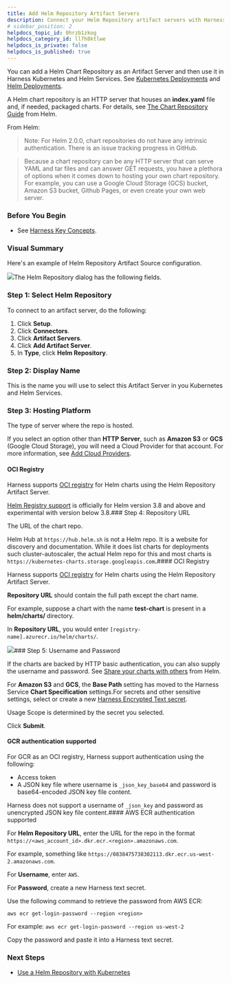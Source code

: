 ```yaml
---
title: Add Helm Repository Artifact Servers
description: Connect your Helm Repository artifact servers with Harness.
# sidebar_position: 2
helpdocs_topic_id: 0hrzb1zkog
helpdocs_category_id: ll7h8ktlwe
helpdocs_is_private: false
helpdocs_is_published: true
---
```


You can add a Helm Chart Repository as an Artifact Server and then use it in Harness Kubernetes and Helm Services. See [Kubernetes Deployments](/article/t6zrgqq0ny-kubernetes-services#helm_charts) and [Helm Deployments](/article/svso08ogpb-2-helm-services#add_the_helm_chart).

A Helm chart repository is an HTTP server that houses an **index.yaml** file and, if needed, packaged charts. For details, see [The Chart Repository Guide](https://helm.sh/docs/topics/chart_repository/) from Helm.

From Helm:


> Note: For Helm 2.0.0, chart repositories do not have any intrinsic authentication. There is an issue tracking progress in GitHub.


> Because a chart repository can be any HTTP server that can serve YAML and tar files and can answer GET requests, you have a plethora of options when it comes down to hosting your own chart repository. For example, you can use a Google Cloud Storage (GCS) bucket, Amazon S3 bucket, Github Pages, or even create your own web server.

### Before You Begin

* See [Harness Key Concepts](https://docs.harness.io/article/4o7oqwih6h-harness-key-concepts).

### Visual Summary

Here's an example of Helm Repository Artifact Source configuration.

![](https://files.helpdocs.io/kw8ldg1itf/articles/7dghbx1dbl/1587762459314/image.png)The Helm Repository dialog has the following fields.

### Step 1: Select Helm Repository

To connect to an artifact server, do the following:

1. Click **Setup**.
2. Click **Connectors**.
3. Click **Artifact Servers**.
4. Click **Add Artifact Server**.
5. In **Type**, click **Helm Repository**.

### Step 2: Display Name

This is the name you will use to select this Artifact Server in you Kubernetes and Helm Services.

### Step 3: Hosting Platform

The type of server where the repo is hosted.

If you select an option other than **HTTP Server**, such as **Amazon S3** or **GCS** (Google Cloud Storage), you will need a Cloud Provider for that account. For more information, see [Add Cloud Providers](/article/whwnovprrb-cloud-providers).

#### OCI Registry

Harness supports [OCI registry](https://helm.sh/docs/topics/registries/) for Helm charts using the Helm Repository Artifact Server.

[Helm Registry support](https://helm.sh/docs/topics/registries/) is officially for Helm version 3.8 and above and experimental with version below 3.8.### Step 4: Repository URL

The URL of the chart repo.

Helm Hub at `https://hub.helm.sh` is not a Helm repo. It is a website for discovery and documentation. While it does list charts for deployments such cluster-autoscaler, the actual Helm repo for this and most charts is `https://kubernetes-charts.storage.googleapis.com`**.**#### OCI Registry

Harness supports [OCI registry](https://helm.sh/docs/topics/registries/) for Helm charts using the Helm Repository Artifact Server.

**Repository URL** should contain the full path except the chart name.

For example, suppose a chart with the name **test-chart** is present in a **helm/charts/** directory.

In **Repository URL**, you would enter `[registry-name].azurecr.io/helm/charts/`.

![](https://files.helpdocs.io/kw8ldg1itf/articles/0hrzb1zkog/1652898208188/image.png)### Step 5: Username and Password

If the charts are backed by HTTP basic authentication, you can also supply the username and password. See [Share your charts with others](https://helm.sh/docs/topics/chart_repository/#share-your-charts-with-others) from Helm.

For **Amazon S3** and **GCS**, the **Base Path** setting has moved to the Harness Service **Chart Specification** settings.For secrets and other sensitive settings, select or create a new [Harness Encrypted Text secret](/article/ygyvp998mu-use-encrypted-text-secrets).

Usage Scope is determined by the secret you selected.

Click **Submit**.

#### GCR authentication supported

For GCR as an OCI registry, Harness support authentication using the following:

* Access token
* A JSON key file where username is `_json_key_base64` and password is base64-encoded JSON key file content.

Harness does not support a username of `_json_key` and password as unencrypted JSON key file content.#### AWS ECR authentication supported

For **Helm Repository URL**, enter the URL for the repo in the format `https://<aws_account_id>.dkr.ecr.<region>.amazonaws.com`. 

For example, something like `https://0838475738302113.dkr.ecr.us-west-2.amazonaws.com`.

For **Username**, enter `AWS`.

For **Password**, create a new Harness text secret.

Use the following command to retrieve the password from AWS ECR:

`aws ecr get-login-password --region <region>`

For example: `aws ecr get-login-password --region us-west-2`

Copy the password and paste it into a Harness text secret.

### Next Steps

* [Use a Helm Repository with Kubernetes](/article/hddm3rgf1y-use-a-helm-repository-with-kubernetes)

